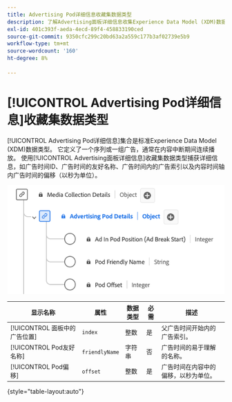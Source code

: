 ```yaml
---
title: Advertising Pod详细信息收藏集数据类型
description: 了解Advertising面板详细信息收集Experience Data Model (XDM)数据类型。
exl-id: 401c393f-aeda-4ecd-89f4-458833190ced
source-git-commit: 9350cfc299c20bd63a2a559c177b3af02739e5b9
workflow-type: tm+mt
source-wordcount: '160'
ht-degree: 8%

---
```


# [!UICONTROL Advertising Pod详细信息]收藏集数据类型

[!UICONTROL Advertising Pod详细信息]集合是标准Experience Data Model (XDM)数据类型。 它定义了一个序列或一组广告，通常在内容中断期间连续播放。 使用[!UICONTROL Advertising面板详细信息]收藏集数据类型捕获详细信息，如广告时间ID、广告时间的友好名称、广告时间内的广告索引以及内容时间轴内广告时间的偏移（以秒为单位）。

![Advertising面板详细信息收集数据类型的图表。](../images/data-types/advertising-pod-details-collection.png)

| 显示名称 | 属性 | 数据类型 | 必需 | 描述 |
|-----------------------------------------|-----------------|-----------|----------|---------------------------------------------------------|
| [!UICONTROL 面板中的广告位置] | `index` | 整数 | 是 | 父广告时间开始内的广告索引。 |
| [!UICONTROL Pod友好名称] | `friendlyName` | 字符串 | 否 | 广告时间的易于理解的名称。 |
| [!UICONTROL Pod偏移] | `offset` | 整数 | 是 | 广告时间在内容中的偏移，以秒为单位。 |

{style="table-layout:auto"}
